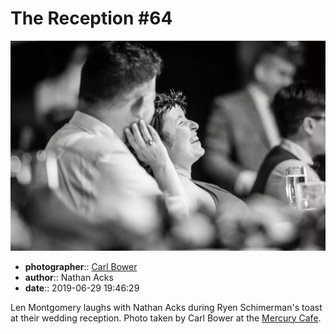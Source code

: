 # The Reception \#64

![Len Montgomery laughs with Nathan Acks](assets/2019-06-29-set-3-the-reception-64.webp)

* **photographer**:: [Carl Bower](https://carlbowerphotos.com)
* **author**:: Nathan Acks
* **date**:: 2019-06-29 19:46:29

Len Montgomery laughs with Nathan Acks during Ryen Schimerman's toast at their wedding reception. Photo taken by Carl Bower at the [Mercury Cafe](http://mercurycafe.com).
